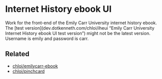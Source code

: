 # Internet History ebook UI

Work for the front-end of the Emily Carr University internet history ebook. The [test version](dev.dotkenneth.com/chloi/iheui “Emily Carr University Internet History ebook UI test version”) might not be the latest version. Username is emily and password is carr.

## Related

* [chloi/emilycarr-ebook](https://github.com/chloi/emilycarr-ebook)
* [chloi/pinchcard](https://github.com/chloi/pinchcard)